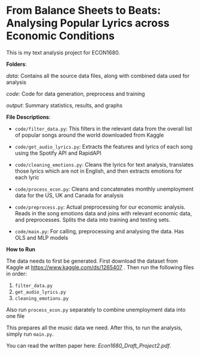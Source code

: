 # From Balance Sheets to Beats: Analysing Popular Lyrics across Economic Conditions


This is my text analysis project for ECON1680.

**Folders**:

*data*: Contains all the source data files, along with combined data used for analysis

*code*: Code for data generation, preprocess and training

*output*: Summary statistics, results, and graphs

**File Descriptions**:

- `code/filter_data.py`: This filters in the relevant data from the overall
list of popular songs around the world downloaded from Kaggle 

- `code/get_audio_lyrics.py`: Extracts the features and lyrics of each song using the 
Spotify API and RapidAPI

- `code/cleaning_emotions.py`: Cleans the lyrics for text analysis, translates
those lyrics which are not in English, and then extracts emotions for each lyric

- `code/process_econ.py`: Cleans and concatenates monthly unemployment data for 
the US, UK and Canada for analysis

- `code/preprocess.py`: Actual preprocessing for our economic analysis. Reads in the 
song emotions data and joins with relevant economic data, and preprocesses. 
Splits the data into training and testing sets.

- `code/main.py`: For calling, preprocessing and analysing the data. Has OLS and MLP 
models

**How to Run**

The data needs to first be generated. First download the dataset from Kaggle at 
https://www.kaggle.com/ds/1265407 .
Then run the following files in order:
1. `filter_data.py`
2. `get_audio_lyrics.py`
3. `cleaning_emotions.py`

Also run `process_econ.py` separately to combine unemployment data into one file

This prepares all the music data we need. After this, to run the analysis,
simply run `main.py`.

You can read the written paper here: *Econ1680_Draft_Project2.pdf*.

